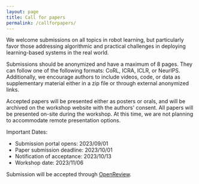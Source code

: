 ```yaml
---
layout: page
title: Call for papers
permalink: /callforpapers/
---
```


We welcome submissions on all topics in robot learning, but particularly favor those addressing algorithmic and practical challenges in deploying learning-based systems in the real world.

Submissions should be anonymized and have a maximum of 8 pages. They can follow one of the following formats: CoRL, ICRA, ICLR, or NeurIPS. Additionally, we encourage authors to include videos, code, or data as supplementary material either in a zip file or through external anonymized links.

Accepted papers will be presented either as posters or orals, and will be archived on the workshop website with the authors' consent. All papers will be presented on-site during the workshop. At this time, we are not planning to accommodate remote presentation options.

Important Dates:

- Submission portal opens: 2023/09/01
- Paper submission deadline: 2023/10/01
- Notification of acceptance: 2023/10/13
- Workshop date: 2023/11/06

Submission will be accepted through [OpenReview](https://openreview.net/group?id=robot-learning.org/CoRL/2023/Workshop/Deployable).

